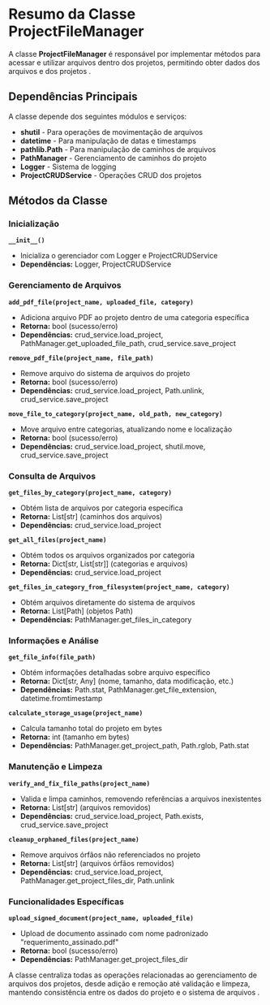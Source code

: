 # Resumo da Classe ProjectFileManager

A classe **ProjectFileManager** é responsável por implementar métodos para acessar e utilizar arquivos dentro dos projetos, permitindo obter dados dos arquivos e dos projetos .

## Dependências Principais

A classe depende dos seguintes módulos e serviços:
- **shutil** - Para operações de movimentação de arquivos
- **datetime** - Para manipulação de datas e timestamps
- **pathlib.Path** - Para manipulação de caminhos de arquivos
- **PathManager** - Gerenciamento de caminhos do projeto
- **Logger** - Sistema de logging
- **ProjectCRUDService** - Operações CRUD dos projetos

## Métodos da Classe

### Inicialização
**`__init__()`**
- Inicializa o gerenciador com Logger e ProjectCRUDService
- **Dependências:** Logger, ProjectCRUDService

### Gerenciamento de Arquivos
**`add_pdf_file(project_name, uploaded_file, category)`**
- Adiciona arquivo PDF ao projeto dentro de uma categoria específica
- **Retorna:** bool (sucesso/erro)
- **Dependências:** crud_service.load_project, PathManager.get_uploaded_file_path, crud_service.save_project

**`remove_pdf_file(project_name, file_path)`**
- Remove arquivo do sistema de arquivos do projeto
- **Retorna:** bool (sucesso/erro)  
- **Dependências:** crud_service.load_project, Path.unlink, crud_service.save_project

**`move_file_to_category(project_name, old_path, new_category)`**
- Move arquivo entre categorias, atualizando nome e localização
- **Retorna:** bool (sucesso/erro)
- **Dependências:** crud_service.load_project, shutil.move, crud_service.save_project

### Consulta de Arquivos
**`get_files_by_category(project_name, category)`**
- Obtém lista de arquivos por categoria específica
- **Retorna:** List[str] (caminhos dos arquivos)
- **Dependências:** crud_service.load_project

**`get_all_files(project_name)`**
- Obtém todos os arquivos organizados por categoria
- **Retorna:** Dict[str, List[str]] (categorias e arquivos)
- **Dependências:** crud_service.load_project

**`get_files_in_category_from_filesystem(project_name, category)`**
- Obtém arquivos diretamente do sistema de arquivos
- **Retorna:** List[Path] (objetos Path)
- **Dependências:** PathManager.get_files_in_category

### Informações e Análise
**`get_file_info(file_path)`**
- Obtém informações detalhadas sobre arquivo específico
- **Retorna:** Dict[str, Any] (nome, tamanho, data modificação, etc.)
- **Dependências:** Path.stat, PathManager.get_file_extension, datetime.fromtimestamp

**`calculate_storage_usage(project_name)`**
- Calcula tamanho total do projeto em bytes
- **Retorna:** int (tamanho em bytes)
- **Dependências:** PathManager.get_project_path, Path.rglob, Path.stat

### Manutenção e Limpeza
**`verify_and_fix_file_paths(project_name)`**
- Valida e limpa caminhos, removendo referências a arquivos inexistentes
- **Retorna:** List[str] (arquivos removidos)
- **Dependências:** crud_service.load_project, Path.exists, crud_service.save_project

**`cleanup_orphaned_files(project_name)`**
- Remove arquivos órfãos não referenciados no projeto
- **Retorna:** List[str] (arquivos órfãos removidos)
- **Dependências:** crud_service.load_project, PathManager.get_project_files_dir, Path.unlink

### Funcionalidades Específicas
**`upload_signed_document(project_name, uploaded_file)`**
- Upload de documento assinado com nome padronizado "requerimento_assinado.pdf"
- **Retorna:** bool (sucesso/erro)
- **Dependências:** PathManager.get_project_files_dir

A classe centraliza todas as operações relacionadas ao gerenciamento de arquivos dos projetos, desde adição e remoção até validação e limpeza, mantendo consistência entre os dados do projeto e o sistema de arquivos .
